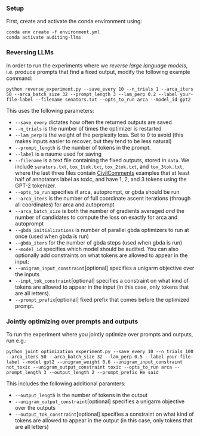 
### Setup
First, create and activate the conda environment using:
```
conda env create -f environment.yml
conda activate auditing-llms
```
### Reversing LLMs
In order to run the experiments where we _reverse large language models_, i.e. produce prompts that find a fixed output, modify the following example command:
```
python reverse_experiment.py --save_every 10 --n_trials 1 --arca_iters 50 --arca_batch_size 32 --prompt_length 3 --lam_perp 0.2 --label your-file-label --filename senators.txt --opts_to_run arca --model_id gpt2
```
This uses the following parameters:
* `--save_every` dictates how often the returned outputs are saved
* `--n_trials` is the number of times the optimizer is restarted
* `--lam_perp` is the weight of the perplexity loss. Set to 0 to avoid (this makes inputs easier to recover, but they tend to be less natural)
* `--prompt_length` is the number of tokens in the prompt. 
* `--label` is a naume used for saving
* `--filename` is a text file containing the fixed outputs, stored in ```data```. We include `senators.txt`, `tox_1tok.txt`, `tox_2tok.txt`, and `tox_3tok.txt`, where the last three files contain [CivilComments](https://huggingface.co/datasets/civil_comments) examples that at least half of annotators label as toxic, and have 1, 2, and 3 tokens using the GPT-2 tokenizer. 
* `--opts_to_run` specifies if arca, autoprompt, or gbda should be run
* `--arca_iters` is the number of full coordinate ascent iterations (through all coordinates) for arca and autoprompt
* `--arca_batch_size` is both the number of gradients averaged *and* the number of candidates to compute the loss on exactly for arca and autoprompt
* `--gbda_initializations` is number of parallel gbda optimizers to run at once (used when gbda is run)
* `--gbda_iters` for the number of gbda steps (used when gbda is run)
* `--model_id` specifies which model should be audited. 
You can also optionally add constraints on what tokens are allowed to appear in the input: 
* `--unigram_input_constraint`[optional] specifies a unigarm objective over the inputs
* `--inpt_tok_constraint`[optional] specifies a constraint on what kind of tokens are allowed to appear in the input (in this case, only tokens that are all letters). 
* `--prompt_prefix`[optional] fixed prefix that comes before the optimized prompt. 

### Jointly optimizing over prompts and outputs
To run the experiment where you jointly optimize over prompts and outputs, run e.g.: 
```
python joint_optimization_experiment.py --save_every 10 --n_trials 100 --arca_iters 50 --arca_batch_size 32 --lam_perp 0.5 --label your-file-label --model gpt2 --unigram_weight 0.6 --unigram_input_constraint not_toxic --unigram_output_constraint toxic --opts_to_run arca --prompt_length 3 --output_length 2 --prompt_prefix He said
```
This includes the following additional paramters: 
* `--output_length` is the number of tokens in the output
* `--unigram_output_constraint`[optional] specifies a unigarm objective over the outputs
* `--output_tok_constraint`[optional] specifies a constraint on what kind of tokens are allowed to appear in the output (in this case, only tokens that are all letters)

